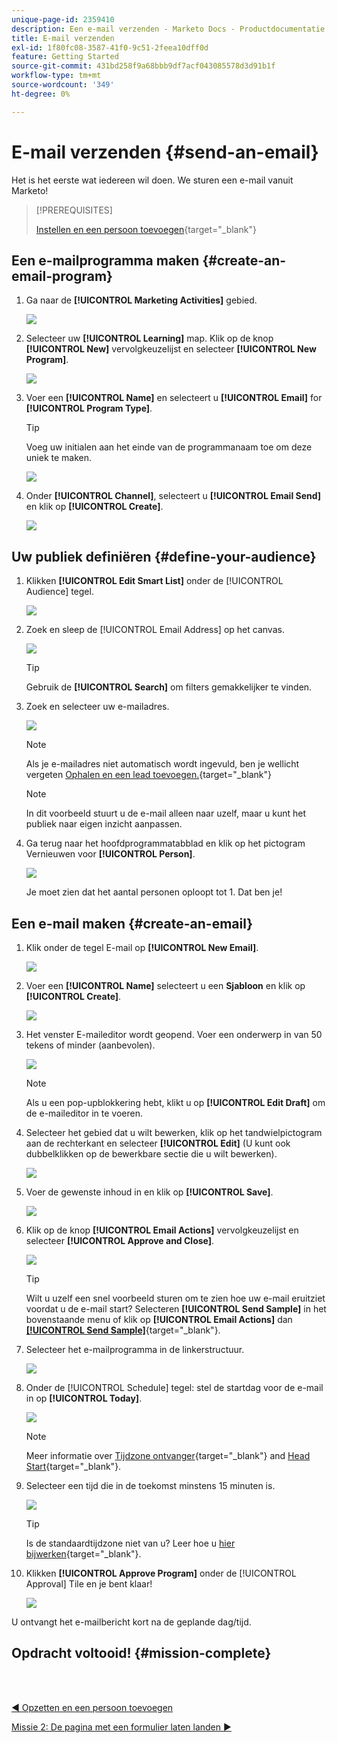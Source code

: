 ```yaml
---
unique-page-id: 2359410
description: Een e-mail verzenden - Marketo Docs - Productdocumentatie
title: E-mail verzenden
exl-id: 1f80fc08-3587-41f0-9c51-2feea10dff0d
feature: Getting Started
source-git-commit: 431bd258f9a68bbb9df7acf043085578d3d91b1f
workflow-type: tm+mt
source-wordcount: '349'
ht-degree: 0%

---
```


# E-mail verzenden {#send-an-email}

Het is het eerste wat iedereen wil doen. We sturen een e-mail vanuit Marketo!

>[!PREREQUISITES]
>
>[Instellen en een persoon toevoegen](/help/marketo/getting-started/quick-wins/get-set-up-and-add-a-person.md){target="_blank"}

## Een e-mailprogramma maken {#create-an-email-program}

1. Ga naar de **[!UICONTROL Marketing Activities]** gebied.

   ![](assets/send-an-email-1.png)

1. Selecteer uw **[!UICONTROL Learning]** map. Klik op de knop **[!UICONTROL New]** vervolgkeuzelijst en selecteer **[!UICONTROL New Program]**.

   ![](assets/send-an-email-2.png)

1. Voer een **[!UICONTROL Name]** en selecteert u **[!UICONTROL Email]** for **[!UICONTROL Program Type]**.

   >[!TIP]
   >
   >Voeg uw initialen aan het einde van de programmanaam toe om deze uniek te maken.

   ![](assets/send-an-email-3.png)

1. Onder **[!UICONTROL Channel]**, selecteert u **[!UICONTROL Email Send]** en klik op **[!UICONTROL Create]**.

   ![](assets/send-an-email-4.png)

## Uw publiek definiëren {#define-your-audience}

1. Klikken **[!UICONTROL Edit Smart List]** onder de [!UICONTROL Audience] tegel.

   ![](assets/send-an-email-5.png)

1. Zoek en sleep de [!UICONTROL Email Address] op het canvas.

   ![](assets/send-an-email-6.png)

   >[!TIP]
   >
   >Gebruik de **[!UICONTROL Search]** om filters gemakkelijker te vinden.

1. Zoek en selecteer uw e-mailadres.

   ![](assets/send-an-email-7.png)

   >[!NOTE]
   >
   >Als je e-mailadres niet automatisch wordt ingevuld, ben je wellicht vergeten [Ophalen en een lead toevoegen.](/help/marketo/getting-started/quick-wins/get-set-up-and-add-a-person.md){target="_blank"}

   >[!NOTE]
   >
   >In dit voorbeeld stuurt u de e-mail alleen naar uzelf, maar u kunt het publiek naar eigen inzicht aanpassen.

1. Ga terug naar het hoofdprogrammatabblad en klik op het pictogram Vernieuwen voor **[!UICONTROL Person]**.

   ![](assets/send-an-email-8.png)

   Je moet zien dat het aantal personen oploopt tot 1. Dat ben je!

## Een e-mail maken {#create-an-email}

1. Klik onder de tegel E-mail op **[!UICONTROL New Email]**.

   ![](assets/send-an-email-9.png)

1. Voer een **[!UICONTROL Name]** selecteert u een **Sjabloon** en klik op **[!UICONTROL Create]**.

   ![](assets/send-an-email-10.png)

1. Het venster E-maileditor wordt geopend. Voer een onderwerp in van 50 tekens of minder (aanbevolen).

   ![](assets/send-an-email-11.png)

   >[!NOTE]
   >
   >Als u een pop-upblokkering hebt, klikt u op **[!UICONTROL Edit Draft]** om de e-maileditor in te voeren.

1. Selecteer het gebied dat u wilt bewerken, klik op het tandwielpictogram aan de rechterkant en selecteer **[!UICONTROL Edit]** (U kunt ook dubbelklikken op de bewerkbare sectie die u wilt bewerken).

   ![](assets/send-an-email-12.png)

1. Voer de gewenste inhoud in en klik op **[!UICONTROL Save]**.

   ![](assets/send-an-email-13.png)

1. Klik op de knop **[!UICONTROL Email Actions]** vervolgkeuzelijst en selecteer **[!UICONTROL Approve and Close]**.

   ![](assets/send-an-email-14.png)

   >[!TIP]
   >
   >Wilt u uzelf een snel voorbeeld sturen om te zien hoe uw e-mail eruitziet voordat u de e-mail start? Selecteren **[!UICONTROL Send Sample]** in het bovenstaande menu of klik op **[!UICONTROL Email Actions]** dan [**[!UICONTROL Send Sample]**](/help/marketo/product-docs/email-marketing/general/creating-an-email/send-a-sample-email.md){target="_blank"}.

1. Selecteer het e-mailprogramma in de linkerstructuur.

   ![](assets/send-an-email-15.png)

1. Onder de [!UICONTROL Schedule] tegel: stel de startdag voor de e-mail in op **[!UICONTROL Today]**.

   ![](assets/send-an-email-16.png)

   >[!NOTE]
   >
   >Meer informatie over [Tijdzone ontvanger](/help/marketo/product-docs/email-marketing/email-programs/email-program-actions/scheduling-with-recipient-time-zone/schedule-email-programs-with-recipient-time-zone.md){target="_blank"} and [Head Start](/help/marketo/product-docs/email-marketing/email-programs/email-program-actions/head-start-for-email-programs.md){target="_blank"}.

1. Selecteer een tijd die in de toekomst minstens 15 minuten is.

   ![](assets/send-an-email-17.png)

   >[!TIP]
   >
   >Is de standaardtijdzone niet van u? Leer hoe u [hier bijwerken](/help/marketo/product-docs/administration/settings/select-your-language-locale-and-time-zone.md){target="_blank"}.

1. Klikken **[!UICONTROL Approve Program]** onder de [!UICONTROL Approval] Tile en je bent klaar!

   ![](assets/send-an-email-18.png)

U ontvangt het e-mailbericht kort na de geplande dag/tijd.

## Opdracht voltooid! {#mission-complete}

<br> 

[◄ Opzetten en een persoon toevoegen](/help/marketo/getting-started/quick-wins/get-set-up-and-add-a-person.md)

[Missie 2: De pagina met een formulier laten landen ►](/help/marketo/getting-started/quick-wins/landing-page-with-a-form.md)

